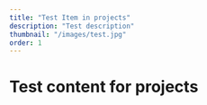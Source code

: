 ```yaml
---
title: "Test Item in projects"
description: "Test description"
thumbnail: "/images/test.jpg"
order: 1
---
```


# Test content for projects